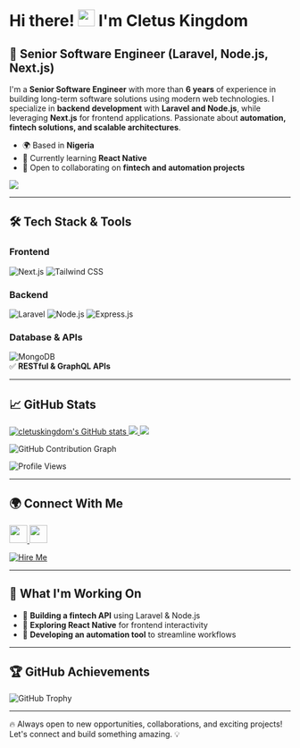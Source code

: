 # Hi there! <img src="https://user-images.githubusercontent.com/18350557/176309783-0785949b-9127-417c-8b55-ab5a4333674e.gif" width="30px" /> I'm Cletus Kingdom

## 🚀 Senior Software Engineer (Laravel, Node.js, Next.js)

I'm a **Senior Software Engineer** with more than **6 years** of experience in building long-term software solutions using modern web technologies. I specialize in **backend development** with **Laravel and Node.js**, while leveraging **Next.js** for frontend applications. Passionate about **automation, fintech solutions, and scalable architectures**.

-   🌍 Based in **Nigeria**
-   🧠 Currently learning **React Native**
-   🤝 Open to collaborating on **fintech and automation projects**

<a href="https://www.github.com/cletuskingdom" target="_blank" rel="noreferrer">
  <img src="https://img.shields.io/github/followers/cletuskingdom?logo=github&style=for-the-badge&color=0891b2&labelColor=1c1917" />
</a>

---

## 🛠️ Tech Stack & Tools

### **Frontend**

![Next.js](https://img.shields.io/badge/Next.js-000000?style=for-the-badge&logo=nextdotjs&logoColor=white)
![Tailwind CSS](https://img.shields.io/badge/TailwindCSS-38B2AC?style=for-the-badge&logo=tailwindcss&logoColor=white)

### **Backend**

![Laravel](https://img.shields.io/badge/Laravel-FF2D20?style=for-the-badge&logo=laravel&logoColor=white)
![Node.js](https://img.shields.io/badge/Node.js-43853D?style=for-the-badge&logo=node.js&logoColor=white)
![Express.js](https://img.shields.io/badge/Express.js-404D59?style=for-the-badge)

### **Database & APIs**

![MongoDB](https://img.shields.io/badge/MongoDB-4EA94B?style=for-the-badge&logo=mongodb&logoColor=white)  
✅ **RESTful & GraphQL APIs**

---

## 📈 GitHub Stats

<a href="http://www.github.com/cletuskingdom">
  <img src="https://github-readme-stats.vercel.app/api?username=cletuskingdom&show_icons=true&count_private=true&title_color=0891b2&text_color=ffffff&icon_color=0891b2&bg_color=1c1917&hide_border=true" alt="cletuskingdom's GitHub stats" />
</a>

<a href="https://github.com/cletuskingdom">
  <img src="https://github-readme-streak-stats.herokuapp.com/?user=cletuskingdom&theme=dark&hide_border=true" />
</a>

<a href="https://github.com/cletuskingdom">
  <img src="https://github-readme-stats.vercel.app/api/top-langs/?username=cletuskingdom&layout=compact&theme=dark&hide_border=true" />
</a>

![GitHub Contribution Graph](https://github-readme-activity-graph.vercel.app/graph?username=cletuskingdom&theme=github-dark)

![Profile Views](https://komarev.com/ghpvc/?username=cletuskingdom&color=blue)

---

## 🌍 Connect With Me

<p align="left">
  <a href="https://www.linkedin.com/in/cletuskingdom/" target="_blank" rel="noreferrer">
    <img src="https://raw.githubusercontent.com/danielcranney/readme-generator/main/public/icons/socials/linkedin.svg" width="32" height="32" />
  </a>
  <a href="https://www.twitter.com/cletuskingdom/" target="_blank" rel="noreferrer">
    <img src="https://raw.githubusercontent.com/danielcranney/readme-generator/main/public/icons/socials/twitter.svg" width="32" height="32" />
  </a>
</p>

[![Hire Me](https://img.shields.io/badge/-Hire%20Me-blue?style=for-the-badge&logo=whatsapp)](https://wa.me/2347063964065)

---

## 🚀 What I'm Working On

-   🏦 **Building a fintech API** using Laravel & Node.js
-   🎨 **Exploring React Native** for frontend interactivity
-   🤖 **Developing an automation tool** to streamline workflows

---

## 🏆 GitHub Achievements

![GitHub Trophy](https://github-profile-trophy.vercel.app/?username=cletuskingdom&theme=onedark)

---

🔥 Always open to new opportunities, collaborations, and exciting projects! Let's connect and build something amazing. 💡
